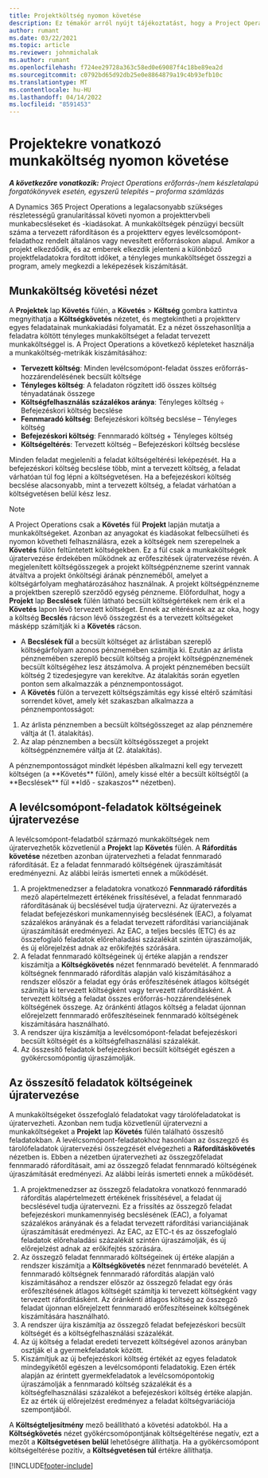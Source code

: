 ```yaml
---
title: Projektköltség nyomon követése
description: Ez témakör arról nyújt tájékoztatást, hogy a Project Operations hogyan követi nyomon a projektből származó munkaköltséget és -kiadást.
author: rumant
ms.date: 03/22/2021
ms.topic: article
ms.reviewer: johnmichalak
ms.author: rumant
ms.openlocfilehash: f724ee29728a363c58ed0e69087f4c18be89ea2d
ms.sourcegitcommit: c0792bd65d92db25e0e8864879a19c4b93efb10c
ms.translationtype: MT
ms.contentlocale: hu-HU
ms.lasthandoff: 04/14/2022
ms.locfileid: "8591453"
---
```

# <a name="labor-cost-tracking-on-projects"></a>Projektekre vonatkozó munkaköltség nyomon követése

_**A következőre vonatkozik:** Project Operations erőforrás-/nem készletalapú forgatókönyvek esetén, egyszerű telepítés – proforma számlázás_

A Dynamics 365 Project Operations a legalacsonyabb szükséges részletességű granularitással követi nyomon a projekttervbeli munkabecsléseket és -kiadásokat. A munkaköltségek pénzügyi becsült száma a tervezett ráfordításon és a projektterv egyes levélcsomópont-feladathoz rendelt általános vagy nevesített erőforrásokon alapul. Amikor a projekt elkezdődik, és az emberek elkezdik jelenteni a különböző projektfeladatokra fordított időket, a tényleges munkaköltséget összegzi a program, amely megkezdi a leképezések kiszámítását.

## <a name="labor-cost-tracking-view"></a>Munkaköltség követési nézet

A **Projektek** lap **Követés** fülén, a **Követés** > **Költség** gombra kattintva megnyithatja a **Költségkövetés** nézetet, és megtekintheti a projektterv egyes feladatainak munkakiadási folyamatát. Ez a nézet összehasonlítja a feladatra költött tényleges munkaköltséget a feladat tervezett munkaköltséggel is. A Project Operations a következő képleteket használja a munkaköltség-metrikák kiszámításához:

- **Tervezett költség**: Minden levélcsomópont-feladat összes erőforrás-hozzárendelésének becsült költsége
- **Tényleges költség**: A feladaton rögzített idő összes költség tényadatának összege
- **Költségfelhasználás százalékos aránya**: Tényleges költség ÷ Befejezéskori költség becslése
- **Fennmaradó költség**: Befejezéskori költség becslése – Tényleges költség
- **Befejezéskori költség**: Fennmaradó költség + Tényleges költség
- **Költségeltérés**: Tervezett költség – Befejezéskori költség becslése

Minden feladat megjeleníti a feladat költségeltérési leképezését. Ha a befejezéskori költség becslése több, mint a tervezett költség, a feladat várhatóan túl fog lépni a költségvetésen. Ha a befejezéskori költség becslése alacsonyabb, mint a tervezett költség, a feladat várhatóan a költségvetésen belül kész lesz.

>[!NOTE]
> A Project Operations csak a **Követés** fül **Projekt** lapján mutatja a munkaköltségeket. Azonban az anyagokat és kiadásokat felbecsülheti és nyomon követheti felhasználásra, ezek a költségek nem szerepelnek a **Követés** fülön feltüntetett költségekben. Ez a fül csak a munkaköltségek újratervezése érdekében működnek az erőfeszítések újratervezése révén.
A megjelenített költségösszegek a projekt költségpénzneme szerint vannak átváltva a projekt önköltségi árának pénzneméből, amelyet a költségárfolyam meghatározásához használnak. A projekt költségpénzneme a projektben szereplő szerződő egység pénzneme. Előfordulhat, hogy a **Projekt** lap **Becslések** fülén látható becsült költségértékek nem érik el a **Követés** lapon lévő tervezett költséget. Ennek az eltérésnek az az oka, hogy a költség **Becslés** rácson lévő összegzést és a tervezett költségeket másképp számítják ki a **Követés** rácson. 
>
> - A **Becslések fül** a becsült költséget az árlistában szereplő költségárfolyam azonos pénznemében számítja ki. Ezután az árlista pénznemében szereplő becsült költség a projekt költségpénznemének becsült költségéhez lesz átszámolva. A projekt pénznemében becsült költség 2 tizedesjegyre van kerekítve. Az átalakítás során egyetlen ponton sem alkalmazzák a pénznempontosságot. 
> - A **Követés** fülön a tervezett költségszámítás egy kissé eltérő számítási sorrendet követ, amely két szakaszban alkalmazza a pénznempontosságot: 
   ><ol>
   ><li>Az árlista pénznemben a becsült költségösszeget az alap pénznemére váltja át (1. átalakítás).</li>
   ><li>Az alap pénznemben a becsült költségösszeget a projekt költségpénznemére váltja át (2. átalakítás). </li>
   ></ol>
   >A pénznempontosságot mindkét lépésben alkalmazni kell egy tervezett költségen (a **Követés** fülön), amely kissé eltér a becsült költségtől (a **Becslések** fül **Idő - szakaszos** nézetben). 
   
## <a name="reprojecting-costs-on-leaf-node-tasks"></a>A levélcsomópont-feladatok költségeinek újratervezése

A levélcsomópont-feladatból származó munkaköltségek nem újratervezhetők közvetlenül a **Projekt** lap **Követés** fülén. A **Ráfordítás követése** nézetben azonban újratervezheti a feladat fennmaradó ráfordítását. Ez a feladat fennmaradó költségének újraszámítását eredményezni. Az alábbi leírás ismerteti ennek a működését.

1. A projektmenedzser a feladatokra vonatkozó **Fennmaradó ráfordítás** mező alapértelmezett értékének frissítésével, a feladat fennmaradó ráfordításának új becslésével tudja újratervezni. Az újratervezés a feladat befejezéskori munkamennyiség becslésének (EAC), a folyamat százalékos arányának és a feladat tervezett ráfordítási varianciájának újraszámítását eredményezi. Az EAC, a teljes becslés (ETC) és az összefoglaló feladatok előrehaladási százalékát szintén újraszámolják, és új előrejelzést adnak az erőkifejtés szórására.
2. A feladat fennmaradó költségeinek új értéke alapján a rendszer kiszámítja a **Költségkövetés** nézet fennmaradó bevételét. A fennmaradó költségnek fennmaradó ráfordítás alapján való kiszámításához a rendszer először a feladat egy órás erőfeszítésének átlagos költségét számítja ki tervezett költségként vagy tervezett ráfordításként. A tervezett költség a feladat összes erőforrás-hozzárendelésének költségének összege. Az óránkénti átlagos költség a feladat újonnan előrejelzett fennmaradó erőfeszítéseinek fennmaradó költségének kiszámítására használható.
3. A rendszer újra kiszámítja a levélcsomópont-feladat befejezéskori becsült költségét és a költségfelhasználási százalékát.
4. Az összesítő feladatok befejezéskori becsült költségét egészen a gyökércsomópontig újraszámolják.

## <a name="reprojecting-costs-on-summary-tasks"></a>Az összesítő feladatok költségeinek újratervezése

A munkaköltségeket összefoglaló feladatokat vagy tárolófeladatokat is újratervezheti. Azonban nem tudja közvetlenül újratervezni a munkaköltségeket a **Projekt** lap **Követés** fülén található összesítő feladatokban. A levélcsomópont-feladatokhoz hasonlóan az összegző és tárolófeladatok újratervezési összegzését elvégezheti a **Ráfordításkövetés** nézetben is. Ebben a nézetben újratervezheti az összegzőfeladat fennmaradó ráfordításait, ami az összegző feladat fennmaradó költségének újraszámítását eredményezi. Az alábbi leírás ismerteti ennek a működését.

1. A projektmenedzser az összegző feladatokra vonatkozó fennmaradó ráfordítás alapértelmezett értékének frissítésével, a feladat új becslésével tudja újratervezni. Ez a frissítés az összegző feladat befejezéskori munkamennyiség becslésének (EAC), a folyamat százalékos arányának és a feladat tervezett ráfordítási varianciájának újraszámítását eredményezi. Az EAC, az ETC-t és az összefoglaló feladatok előrehaladási százalékát szintén újraszámolják, és új előrejelzést adnak az erőkifejtés szórására.
2. Az összegző feladat fennmaradó költségeinek új értéke alapján a rendszer kiszámítja a **Költségkövetés** nézet fennmaradó bevételét. A fennmaradó költségnek fennmaradó ráfordítás alapján való kiszámításához a rendszer először az összegző feladat egy órás erőfeszítésének átlagos költségét számítja ki tervezett költségként vagy tervezett ráfordításként. Az óránkénti átlagos költség az összegző feladat újonnan előrejelzett fennmaradó erőfeszítéseinek költségének kiszámítására használható.
3. A rendszer újra kiszámítja az összegző feladat befejezéskori becsült költségét és a költségfelhasználási százalékát.
4. Az új költség a feladat eredeti tervezett költségével azonos arányban osztják el a gyermekfeladatok között.
5. Kiszámítjuk az új befejezéskori költség értékét az egyes feladatok mindegyikétől egészen a levélcsomóponti feladatokig. Ezen érték alapján az érintett gyermekfeladatok a levélcsomópontokig újraszámolják a fennmaradó költség százalékát és a költségfelhasználási százalékot a befejezéskori költség értéke alapján. Ez az érték új előrejelzést eredményez a feladat költségvariációja szempontjából. 


A **Költségteljesítmény** mező beállítható a követési adatokból. Ha a **Költségkövetés** nézet gyökércsomópontjának költségeltérése negatív, ezt a mezőt a **Költségvetésen belül** lehetőségre állíthatja. Ha a gyökércsomópont költségeltérése pozitív, a **Költségvetésen túl** értékre állíthatja.


[!INCLUDE[footer-include](../includes/footer-banner.md)]

